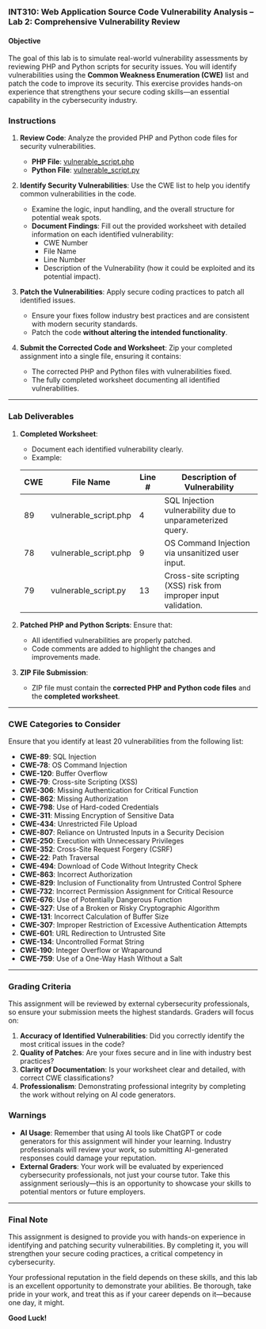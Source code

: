 ### **INT310: Web Application Source Code Vulnerability Analysis – Lab 2: Comprehensive Vulnerability Review**

#### **Objective**
The goal of this lab is to simulate real-world vulnerability assessments by reviewing PHP and Python scripts for security issues. You will identify vulnerabilities using the **Common Weakness Enumeration (CWE)** list and patch the code to improve its security. This exercise provides hands-on experience that strengthens your secure coding skills—an essential capability in the cybersecurity industry.

### **Instructions**

1. **Review Code**: Analyze the provided PHP and Python code files for security vulnerabilities.
   - **PHP File**: [vulnerable_script.php](https://drive.google.com/file/d/1IPrCYDX30UK44HYNLfZ41R2SgIHqZQXr/view?usp=sharing)
   - **Python File**: [vulnerable_script.py](https://drive.google.com/file/d/1al5JcpcMz4VmmdkAcKTSUlq730z9bTpM/view?usp=sharing)

2. **Identify Security Vulnerabilities**: Use the CWE list to help you identify common vulnerabilities in the code.
   - Examine the logic, input handling, and the overall structure for potential weak spots.
   - **Document Findings**: Fill out the provided worksheet with detailed information on each identified vulnerability:
     - CWE Number
     - File Name
     - Line Number
     - Description of the Vulnerability (how it could be exploited and its potential impact).

3. **Patch the Vulnerabilities**: Apply secure coding practices to patch all identified issues.
   - Ensure your fixes follow industry best practices and are consistent with modern security standards.
   - Patch the code **without altering the intended functionality**.

4. **Submit the Corrected Code and Worksheet**: Zip your completed assignment into a single file, ensuring it contains:
   - The corrected PHP and Python files with vulnerabilities fixed.
   - The fully completed worksheet documenting all identified vulnerabilities.

---

### **Lab Deliverables**

1. **Completed Worksheet**: 
   - Document each identified vulnerability clearly.
   - Example:

   | CWE  | File Name           | Line # | Description of Vulnerability                                   |
   |------|---------------------|--------|---------------------------------------------------------------|
   | 89   | vulnerable_script.php | 4      | SQL Injection vulnerability due to unparameterized query.      |
   | 78   | vulnerable_script.php | 9      | OS Command Injection via unsanitized user input.               |
   | 79   | vulnerable_script.py  | 13     | Cross-site scripting (XSS) risk from improper input validation.|

2. **Patched PHP and Python Scripts**: Ensure that:
   - All identified vulnerabilities are properly patched.
   - Code comments are added to highlight the changes and improvements made.

3. **ZIP File Submission**:
   - ZIP file must contain the **corrected PHP and Python code files** and the **completed worksheet**.

---

### **CWE Categories to Consider**
Ensure that you identify at least 20 vulnerabilities from the following list:

- **CWE-89**: SQL Injection
- **CWE-78**: OS Command Injection
- **CWE-120**: Buffer Overflow
- **CWE-79**: Cross-site Scripting (XSS)
- **CWE-306**: Missing Authentication for Critical Function
- **CWE-862**: Missing Authorization
- **CWE-798**: Use of Hard-coded Credentials
- **CWE-311**: Missing Encryption of Sensitive Data
- **CWE-434**: Unrestricted File Upload
- **CWE-807**: Reliance on Untrusted Inputs in a Security Decision
- **CWE-250**: Execution with Unnecessary Privileges
- **CWE-352**: Cross-Site Request Forgery (CSRF)
- **CWE-22**: Path Traversal
- **CWE-494**: Download of Code Without Integrity Check
- **CWE-863**: Incorrect Authorization
- **CWE-829**: Inclusion of Functionality from Untrusted Control Sphere
- **CWE-732**: Incorrect Permission Assignment for Critical Resource
- **CWE-676**: Use of Potentially Dangerous Function
- **CWE-327**: Use of a Broken or Risky Cryptographic Algorithm
- **CWE-131**: Incorrect Calculation of Buffer Size
- **CWE-307**: Improper Restriction of Excessive Authentication Attempts
- **CWE-601**: URL Redirection to Untrusted Site
- **CWE-134**: Uncontrolled Format String
- **CWE-190**: Integer Overflow or Wraparound
- **CWE-759**: Use of a One-Way Hash Without a Salt

---

### **Grading Criteria**
This assignment will be reviewed by external cybersecurity professionals, so ensure your submission meets the highest standards. Graders will focus on:

1. **Accuracy of Identified Vulnerabilities**: Did you correctly identify the most critical issues in the code? 
2. **Quality of Patches**: Are your fixes secure and in line with industry best practices? 
3. **Clarity of Documentation**: Is your worksheet clear and detailed, with correct CWE classifications?
4. **Professionalism**: Demonstrating professional integrity by completing the work without relying on AI code generators. 

### **Warnings**
- **AI Usage**: Remember that using AI tools like ChatGPT or code generators for this assignment will hinder your learning. Industry professionals will review your work, so submitting AI-generated responses could damage your reputation.
- **External Graders**: Your work will be evaluated by experienced cybersecurity professionals, not just your course tutor. Take this assignment seriously—this is an opportunity to showcase your skills to potential mentors or future employers.

---

### **Final Note**
This assignment is designed to provide you with hands-on experience in identifying and patching security vulnerabilities. By completing it, you will strengthen your secure coding practices, a critical competency in cybersecurity.

Your professional reputation in the field depends on these skills, and this lab is an excellent opportunity to demonstrate your abilities. Be thorough, take pride in your work, and treat this as if your career depends on it—because one day, it might.

**Good Luck!**